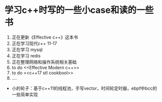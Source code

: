 <!--
 * @Author: zzzzztw
 * @Date: 2023-02-27 13:29:00
 * @LastEditors: Do not edit
 * @LastEditTime: 2023-04-19 11:02:51
 * @FilePath: /myLearning/README.md
-->
# 学习c++时写的一些小case和读的一些书

1. 正在更新《Effective c++》这本书  
2. 正在学习现代c++ 11-17
3. 正在学习 mysql
4. 正在学习 redis
5. 正在整理网络和操作系统相关基础
6. to do <<Effective Modern c++>>  
7. to do <<c++17 stl cookbool>>
8. ....

* 小的轮子：基于c++11的线程池，手写vector，时间轮定时器，ebpf中bcc的一些简单实现